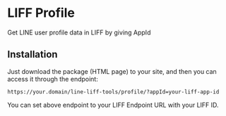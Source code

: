 # LIFF Profile 

Get LINE user profile data in LIFF by giving AppId


## Installation

Just download the package (HTML page) to your site, and then you can access it through the endpoint:

```
https://your.domain/line-liff-tools/profile/?appId=your-liff-app-id
```

You can set above endpoint to your LIFF Endpoint URL with your LIFF ID.
